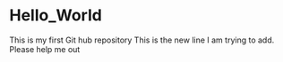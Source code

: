 # Hello_World
This is my first Git hub repository
This is the new line I am trying to add.
Please help me out

